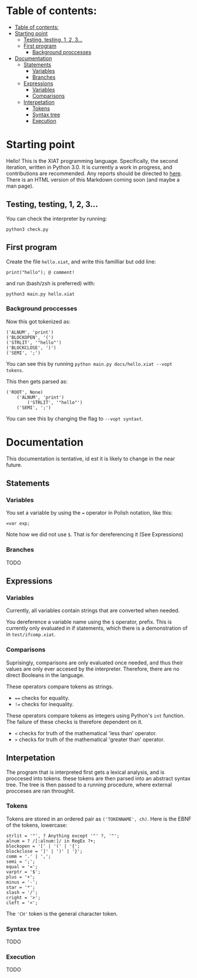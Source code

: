 
# Table of contents:

- [Table of contents:](#table-of-contents)
- [Starting point](#starting-point)
	- [Testing, testing, 1, 2, 3...](#testing-testing-1-2-3)
	- [First program](#first-program)
		- [Background proccesses](#background-proccesses)
- [Documentation](#documentation)
	- [Statements](#statements)
		- [Variables](#variables)
		- [Branches](#branches)
	- [Expressions](#expressions)
		- [Variables](#variables-1)
		- [Comparisons](#comparisons)
	- [Interpetation](#interpetation)
		- [Tokens](#tokens)
		- [Syntax tree](#syntax-tree)
		- [Execution](#execution)


# Starting point

Hello! This is the XIAT programming language.
Specifically, the second iteration, written in Python 3.0.
It is currently a work in progress, and contributions are recommended.
Any reports should be directed to [here](https://github.com/xiat-lang/xiat-IT2/issues).
There is an HTML version of this Markdown coming soon (and maybe a man page).

## Testing, testing, 1, 2, 3...
You can check the interpreter by running:
```
python3 check.py
```

## First program

Create the file `hello.xiat`, and write this familliar but odd line:
```
print("hello"); @ comment!
```
and run (bash/zsh is preferred) with:
```
python3 main.py hello.xiat
```

### Background proccesses

Now this got tokenized as:
```
('ALNUM', 'print')
('BLOCKOPEN', '(')
('STRLIT', '"hello"')
('BLOCKCLOSE', ')')
('SEMI', ';')
```
You can see this by running `python main.py docs/hello.xiat --vopt tokens`.

This then gets parsed as:
```
('ROOT', None)
	('ALNUM', 'print')
		('STRLIT', '"hello"')
	('SEMI', ';')
```
You can see this by changing the flag to `--vopt syntaxt`.

# Documentation

This documentation is tentative, id est it is likely to change in the near future.

## Statements

### Variables

You set a variable by using the `=` operator in Polish notation, like this:
```
=var exp;
```
Note how we did not use `$`. That is for dereferencing it (See Expressions)

### Branches

TODO

## Expressions

### Variables

Currently, all variables contain strings that are converted when needed.

You dereference a variable name using the `$` operator, prefix.
This is currently only evaluated in if statements, which
there is a demonstration of in `test/ifcomp.xiat`.

### Comparisons

Suprisingly, comparisons are only evaluated once needed,
and thus their values are only ever accesed by the interpreter.
Therefore, there are no direct Booleans in the language.

These operators compare tokens as strings.
- `==` checks for equality.
- `!=` checks for inequality.

These operators compare tokens as integers using Python's `int` function.
The failure of these checks is therefore dependent on it.
- `<` checks for truth of the mathematical 'less than' operator.
- `>` checks for truth of the mathematical 'greater than' operator.

## Interpetation

The program that is interpreted first gets a lexical analysis,
and is proccesed into tokens. these tokens are then parsed into an
abstract syntax tree. The tree is then passed to a running
procedure, where external procceses are ran throughit.

### Tokens

Tokens are stored in an ordered pair as `('TOKENNAME', ch)`.
Here is the EBNF of the tokens, lowercase:
```
strlit = '"', ? Anything except '"' ?, '"';
alnum = ? /[:alnum:]/ in RegEx ?+;
blockopen = '[' | '(' | '{';
blockclose = ']' | ')' | '}';
comm = '.' | ',';
semi = ';';
equal = '=';
varptr = '$';
plus = '+';
minus = '-';
star = '*';
slash = '/';
cright = '>';
cleft = '<';
```
The `'CH'` token is the general character token.

### Syntax tree

TODO

### Execution

TODO
